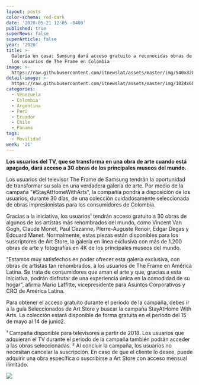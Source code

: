```yaml
---
layout: posts
color-schema: red-dark
date: '2020-05-21 12:05 -0400'
published: true
superNews: false
superArticle: false
year: '2020'
title: >-
  Galería en casa: Samsung dará acceso gratuito a reconocidas obras de arte para
  los usuarios de The Frame en Colombia
image: >-
  https://raw.githubusercontent.com/itnewslat/assets/master/img/540x320/Galeria-Samsung-p.jpg
detail-image: >-
  https://raw.githubusercontent.com/itnewslat/assets/master/img/1024x680/Galeria-Samsung-g.jpg
categories:
  - Venezuela
  - Colombia
  - Argentina
  - Perú
  - Ecuador
  - Chile
  - Panama
tags:
  - Movilidad
week: '21'
---
```

**Los usuarios del TV, que se transforma en una obra de arte cuando está apagado, dará acceso a 30 obras de los principales museos del mundo.**

Los usuarios del televisor The Frame de Samsung tendrán la oportunidad de transformar su sala en una verdadera galería de arte. Por medio de la campaña "#StayAtHomeWithArts", la compañía pondrá a disposición de los usuarios, durante 30 días, de una colección cuidadosamente seleccionada de obras impresionistas para los consumidores de Colombia. 

Gracias a la iniciativa, los usuarios¹ tendrán acceso gratuito a 30 obras de algunos de los artistas más renombrados del mundo, como Vincent Van Gogh, Claude Monet, Paul Cezanne, Pierre-Auguste Renoir, Edgar Degas y Édouard Manet. Normalmente, estas piezas están disponibles para los suscriptores de Art Store, la galería en línea exclusiva con más de 1.200 obras de arte y fotografías en 4K de los principales museos del mundo.

"Estamos muy satisfechos en poder ofrecer esta galería exclusiva, con obras de artistas tan renombrados, a los usuarios de The Frame en América Latina. Se trata de consumidores que aman el arte y que, gracias a esta iniciativa, podrán disfrutar de una experiencia única en la comodidad de su hogar”, afirma Mario Laffitte, vicepresidente para Asuntos Corporativos y CRO de América Latina. 

Para obtener el acceso gratuito durante el periodo de la campaña, debes ir a la guía Seleccionados de Art Store y buscar la campaña StayAtHome With Arts. La colección estará disponible de forma gratuita en el periodo del 15 de mayo al 14 de junio2.

¹ Campaña disponible para televisores a partir de 2018. Los usuarios que adquieran el TV durante el periodo de la campaña también podrán acceder a las obras seleccionadas.
² Al concluir la campaña, los usuarios no necesitan cancelar la suscripción. En caso de que el cliente lo desee, puede adquirir una obra específica o suscribirse a Art Store con acceso mensual ilimitado.

<img src="https://tracker.metricool.com/c3po.jpg?hash=56f88a41e39ab42c063cc51676587a04"/>